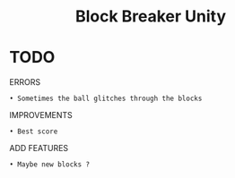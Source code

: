 <h1 align="center">Block Breaker Unity</h1>

# TODO

ERRORS

    • Sometimes the ball glitches through the blocks

IMPROVEMENTS

    • Best score

ADD FEATURES

    • Maybe new blocks ?
